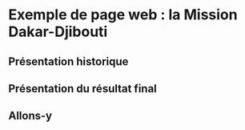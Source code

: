 # Exemple de page web : la Mission Dakar-Djibouti

## Présentation historique

## Présentation du résultat final

## Allons-y
